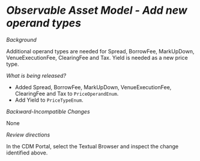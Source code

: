 # _Observable Asset Model - Add new operand types_

_Background_

Additional operand types are needed for Spread, BorrowFee, MarkUpDown, VenueExecutionFee, ClearingFee and Tax. Yield is needed
as a new price type.

_What is being released?_

- Added Spread, BorrowFee, MarkUpDown, VenueExecutionFee, ClearingFee and Tax to `PriceOperandEnum`.
- Add Yield to `PriceTypeEnum`.

_Backward-Incompatible Changes_

None

_Review directions_

In the CDM Portal, select the Textual Browser and inspect the change identified above.
